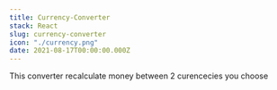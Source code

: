 ```yaml
---
title: Currency-Converter
stack: React
slug: currency-converter
icon: "./currency.png"
date: 2021-08-17T00:00:00.000Z
---
```


This converter recalculate money between 2 curencecies you choose

